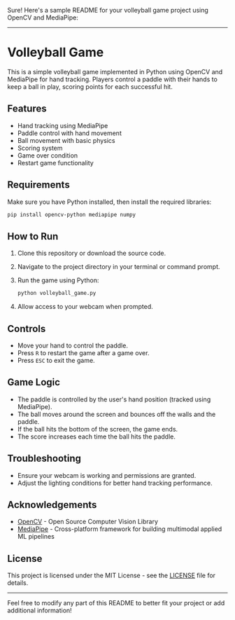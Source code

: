Sure! Here's a sample README for your volleyball game project using OpenCV and MediaPipe:

---

# Volleyball Game

This is a simple volleyball game implemented in Python using OpenCV and MediaPipe for hand tracking. Players control a paddle with their hands to keep a ball in play, scoring points for each successful hit. 

## Features

- Hand tracking using MediaPipe
- Paddle control with hand movement
- Ball movement with basic physics
- Scoring system
- Game over condition
- Restart game functionality

## Requirements

Make sure you have Python installed, then install the required libraries:

```bash
pip install opencv-python mediapipe numpy
```

## How to Run

1. Clone this repository or download the source code.
2. Navigate to the project directory in your terminal or command prompt.
3. Run the game using Python:

   ```bash
   python volleyball_game.py
   ```

4. Allow access to your webcam when prompted.

## Controls

- Move your hand to control the paddle.
- Press `R` to restart the game after a game over.
- Press `ESC` to exit the game.

## Game Logic

- The paddle is controlled by the user's hand position (tracked using MediaPipe).
- The ball moves around the screen and bounces off the walls and the paddle.
- If the ball hits the bottom of the screen, the game ends.
- The score increases each time the ball hits the paddle.

## Troubleshooting

- Ensure your webcam is working and permissions are granted.
- Adjust the lighting conditions for better hand tracking performance.

## Acknowledgements

- [OpenCV](https://opencv.org/) - Open Source Computer Vision Library
- [MediaPipe](https://mediapipe.dev/) - Cross-platform framework for building multimodal applied ML pipelines

## License

This project is licensed under the MIT License - see the [LICENSE](LICENSE) file for details.

---

Feel free to modify any part of this README to better fit your project or add additional information!
